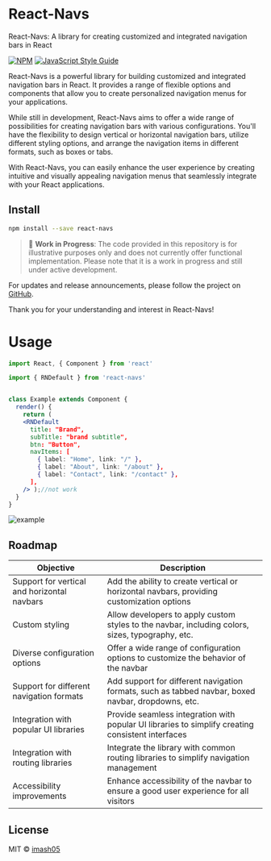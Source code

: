 # React-Navs

React-Navs: A library for creating customized and integrated navigation bars in React

[![NPM](https://img.shields.io/npm/v/react-navs.svg)](https://www.npmjs.com/package/react-navs) [![JavaScript Style Guide](https://img.shields.io/badge/code_style-standard-brightgreen.svg)](https://standardjs.com)

React-Navs is a powerful library for building customized and integrated navigation bars in React. It provides a range of flexible options and components that allow you to create personalized navigation menus for your applications. 

While still in development, React-Navs aims to offer a wide range of possibilities for creating navigation bars with various configurations. You'll have the flexibility to design vertical or horizontal navigation bars, utilize different styling options, and arrange the navigation items in different formats, such as boxes or tabs.

With React-Navs, you can easily enhance the user experience by creating intuitive and visually appealing navigation menus that seamlessly integrate with your React applications.

## Install


```bash
npm install --save react-navs
```



> :construction: **Work in Progress**: The code provided in this repository is for illustrative purposes only and does not currently offer functional implementation. Please note that it is a work in progress and still under active development.

For updates and release announcements, please follow the project on [GitHub](https://github.com/imash05/react-navs).

Thank you for your understanding and interest in React-Navs!




# Usage
```jsx
import React, { Component } from 'react'

import { RNDefault } from 'react-navs'


class Example extends Component {
  render() {
    return (
    <RNDefault 
      title: "Brand",
      subTitle: "brand subtitle",
      btn: "Button",
      navItems: [
        { label: "Home", link: "/" },
        { label: "About", link: "/about" },
        { label: "Contact", link: "/contact" },
      ],
    /> );//not work
  }
}
``` 
![example](https://i.ibb.co/bs98P31/Screenshot-2023-06-04-151542.png)



## Roadmap

| Objective                                  | Description                                                  |
| ------------------------------------------ | ------------------------------------------------------------ |
| Support for vertical and horizontal navbars | Add the ability to create vertical or horizontal navbars, providing customization options |
| Custom styling                             | Allow developers to apply custom styles to the navbar, including colors, sizes, typography, etc. |
| Diverse configuration options              | Offer a wide range of configuration options to customize the behavior of the navbar |
| Support for different navigation formats    | Add support for different navigation formats, such as tabbed navbar, boxed navbar, dropdowns, etc. |
| Integration with popular UI libraries       | Provide seamless integration with popular UI libraries to simplify creating consistent interfaces |
| Integration with routing libraries          | Integrate the library with common routing libraries to simplify navigation management |
| Accessibility improvements                  | Enhance accessibility of the navbar to ensure a good user experience for all visitors |


## License

MIT © [imash05](https://github.com/imash05)
